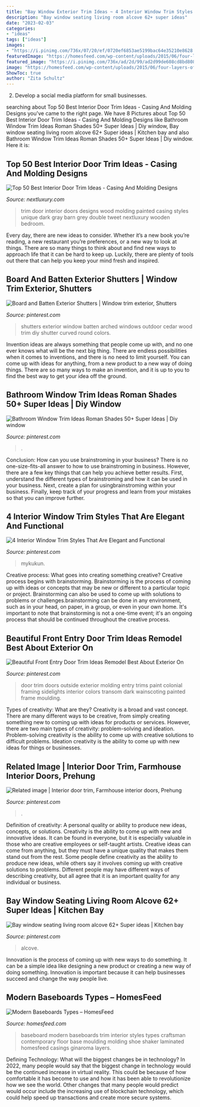 ```yaml
---
title: "Bay Window Exterior Trim Ideas ~ 4 Interior Window Trim Styles That Are Elegant And Functional"
description: "Bay window seating living room alcove 62+ super ideas"
date: "2023-02-03"
categories:
- "ideas"
tags: ["ideas"]
images:
- "https://i.pinimg.com/736x/07/20/ef/0720ef6853ae5199bac64e35210e8628.jpg"
featuredImage: "https://homesfeed.com/wp-content/uploads/2015/06/four-layers-of-baseboard.jpg"
featured_image: "https://i.pinimg.com/736x/ad/2d/99/ad2d99de608cd8bd8085744e9ab5b3dd.jpg"
image: "https://homesfeed.com/wp-content/uploads/2015/06/four-layers-of-baseboard.jpg"
ShowToc: true
author: "Zita Schultz"
---
```



2. Develop a social media platform for small businesses.

	

		
searching about Top 50 Best Interior Door Trim Ideas - Casing And Molding Designs you've came to the right page. We have 8 Pictures about Top 50 Best Interior Door Trim Ideas - Casing And Molding Designs like Bathroom Window Trim Ideas Roman Shades 50+ Super Ideas | Diy window, Bay window seating living room alcove 62+ Super ideas | Kitchen bay and also Bathroom Window Trim Ideas Roman Shades 50+ Super Ideas | Diy window. Here it is:
		
    
## Top 50 Best Interior Door Trim Ideas - Casing And Molding Designs

<img loading=lazy src="http://nextluxury.com/wp-content/uploads/unique-door-trim-designs-painted-grey.jpg" onerror="this.onerror=null;this.src='https://tse2.mm.bing.net/th?id=OIP.PQ8CTK7eaK74j8vZH3umyAAAAA&amp;pid=15.1';" alt="Top 50 Best Interior Door Trim Ideas - Casing And Molding Designs">

_Source: nextluxury.com_

>trim door interior doors designs wood molding painted casing styles unique dark gray barn grey double tweet nextluxury wooden bedroom. 

	

Every day, there are new ideas to consider. Whether it’s a new book you’re reading, a new restaurant you’re preferences, or a new way to look at things. There are so many things to think about and find new ways to approach life that it can be hard to keep up. Luckily, there are plenty of tools out there that can help you keep your mind fresh and inspired.

    
## Board And Batten Exterior Shutters | Window Trim Exterior, Shutters

<img loading=lazy src="https://i.pinimg.com/736x/ad/2d/99/ad2d99de608cd8bd8085744e9ab5b3dd.jpg" onerror="this.onerror=null;this.src='https://tse2.mm.bing.net/th?id=OIP.whHmYJdqUPnfQYFEVKTvYwHaLH&amp;pid=15.1';" alt="Board and Batten Exterior Shutters | Window trim exterior, Shutters">

_Source: pinterest.com_

>shutters exterior window batten arched windows outdoor cedar wood trim diy shutter curved round colors. 

	

Invention ideas are always something that people come up with, and no one ever knows what will be the next big thing. There are endless possibilities when it comes to inventions, and there is no need to limit yourself. You can come up with ideas for anything, from a new product to a new way of doing things. There are so many ways to make an invention, and it is up to you to find the best way to get your idea off the ground.

    
## Bathroom Window Trim Ideas Roman Shades 50+ Super Ideas | Diy Window

<img loading=lazy src="https://i.pinimg.com/736x/00/0a/a9/000aa9af2bc082f7e646857b33f25412.jpg" onerror="this.onerror=null;this.src='https://tse1.mm.bing.net/th?id=OIP.ACjGMXzipCi1Xnfjs2pRBgAAAA&amp;pid=15.1';" alt="Bathroom Window Trim Ideas Roman Shades 50+ Super Ideas | Diy window">

_Source: pinterest.com_

>. 

	

Conclusion: How can you use brainstroming in your business?
There is no one-size-fits-all answer to how to use brainstroming in business. However, there are a few key things that can help you achieve better results. First, understand the different types of brainstroming and how it can be used in your business. Next, create a plan for usingbrainstroming within your business. Finally, keep track of your progress and learn from your mistakes so that you can improve further.

    
## 4 Interior Window Trim Styles That Are Elegant And Functional

<img loading=lazy src="https://i.pinimg.com/736x/c5/fd/de/c5fdde944113132e95011134fbeb5726.jpg" onerror="this.onerror=null;this.src='https://tse3.mm.bing.net/th?id=OIP.1kMCgRxq15wMxSue6L73LQHaKR&amp;pid=15.1';" alt="4 Interior Window Trim Styles That Are Elegant and Functional">

_Source: pinterest.com_

>mykukun. 

	

Creative process: What goes into creating something creative?
Creative process begins with brainstorming. Brainstorming is the process of coming up with ideas or concepts that may be new or different to a particular topic or project. Brainstorming can also be used to come up with solutions to problems or challenges.brainstorming can be done in any environment, such as in your head, on paper, in a group, or even in your own home. It's important to note that brainstorming is not a one-time event; it's an ongoing process that should be continued throughout the creative process.

    
## Beautiful Front Entry Door Trim Ideas Remodel Best About Exterior On

<img loading=lazy src="https://i.pinimg.com/736x/07/20/ef/0720ef6853ae5199bac64e35210e8628.jpg" onerror="this.onerror=null;this.src='https://tse2.mm.bing.net/th?id=OIP.ibYHhYTALrG2_35kFaETowAAAA&amp;pid=15.1';" alt="Beautiful Front Entry Door Trim Ideas Remodel Best About Exterior On">

_Source: pinterest.com_

>door trim doors outside exterior molding entry trims paint colonial framing sidelights interior colors transom dark wainscoting painted frame moulding. 

	

Types of creativity: What are they?
Creativity is a broad and vast concept. There are many different ways to be creative, from simply creating something new to coming up with ideas for products or services. However, there are two main types of creativity: problem-solving and ideation. Problem-solving creativity is the ability to come up with creative solutions to difficult problems. Ideation creativity is the ability to come up with new ideas for things or businesses.

    
## Related Image | Interior Door Trim, Farmhouse Interior Doors, Prehung

<img loading=lazy src="https://i.pinimg.com/736x/b1/7e/01/b17e018a9a4c78fcd0099993ce1bc431.jpg" onerror="this.onerror=null;this.src='https://tse4.mm.bing.net/th?id=OIP.aLunxjZvSWoeTXoX1zPklAHaJ3&amp;pid=15.1';" alt="Related image | Interior door trim, Farmhouse interior doors, Prehung">

_Source: pinterest.com_

>. 

	

Definition of creativity: A personal quality or ability to produce new ideas, concepts, or solutions.
Creativity is the ability to come up with new and innovative ideas. It can be found in everyone, but it is especially valuable in those who are creative employees or self-taught artists. Creative ideas can come from anything, but they must have a unique quality that makes them stand out from the rest. Some people define creativity as the ability to produce new ideas, while others say it involves coming up with creative solutions to problems. Different people may have different ways of describing creativity, but all agree that it is an important quality for any individual or business.

    
## Bay Window Seating Living Room Alcove 62+ Super Ideas | Kitchen Bay

<img loading=lazy src="https://i.pinimg.com/736x/66/cb/b2/66cbb2bc892c3ab9ba949c4afb2dab67.jpg" onerror="this.onerror=null;this.src='https://tse2.mm.bing.net/th?id=OIP.rYwNJ5cDZZzJGJAYMnw3LwAAAA&amp;pid=15.1';" alt="Bay window seating living room alcove 62+ Super ideas | Kitchen bay">

_Source: pinterest.com_

>alcove. 

	

Innovation is the process of coming up with new ways to do something. It can be a simple idea like designing a new product or creating a new way of doing something. Innovation is important because it can help businesses succeed and change the way people live.

    
## Modern Baseboards Types – HomesFeed

<img loading=lazy src="https://homesfeed.com/wp-content/uploads/2015/06/four-layers-of-baseboard.jpg" onerror="this.onerror=null;this.src='https://tse3.mm.bing.net/th?id=OIP.-6tiSZB7uHhcHkFzqht47QHaEK&amp;pid=15.1';" alt="Modern Baseboards Types – HomesFeed">

_Source: homesfeed.com_

>baseboard modern baseboards trim interior styles types craftsman contemporary floor base moulding molding shoe shaker laminated homesfeed casings ginaroma layers. 

	

Defining Technology: What will the biggest changes be in technology?
In 2022, many people would say that the biggest change in technology would be the continued increase in virtual reality. This could be because of how comfortable it has become to use and how it has been able to revolutionize how we see the world. Other changes that many people would predict would occur include the increasing use of blockchain technology, which could help speed up transactions and create more secure systems.

